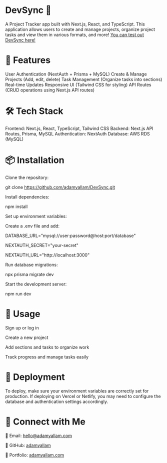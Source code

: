 # DevSync 📌
A Project Tracker app built with Next.js, React, and TypeScript. This application allows users to create and manage projects, organize project tasks and view them in various formats, and more! [You can test out DevSync here!](https://devsync.adamyallam.com/)

# 🚀 Features
User Authentication (NextAuth + Prisma + MySQL)
Create & Manage Projects (Add, edit, delete)
Task Management (Organize tasks into sections)
Real-time Updates
Responsive UI (Tailwind CSS for styling)
API Routes (CRUD operations using Next.js API routes)

# 🛠️ Tech Stack
Frontend: Next.js, React, TypeScript, Tailwind CSS
Backend: Next.js API Routes, Prisma, MySQL
Authentication: NextAuth
Database: AWS RDS (MySQL)

# 📦 Installation
Clone the repository:

git clone https://github.com/adamyallam/DevSync.git

Install dependencies:

npm install

Set up environment variables:

Create a .env file and add:

DATABASE_URL="mysql://user:password@host:port/database"

NEXTAUTH_SECRET="your-secret"

NEXTAUTH_URL="http://localhost:3000"

Run database migrations:

npx prisma migrate dev

Start the development server:

npm run dev

# 🔧 Usage
Sign up or log in

Create a new project

Add sections and tasks to organize work

Track progress and manage tasks easily

# 🚀 Deployment
To deploy, make sure your environment variables are correctly set for production. If deploying on Vercel or Netlify, you may need to configure the database and authentication settings accordingly.

# 🔗 Connect with Me
📧 Email: hello@adamyallam.com

🐙 GitHub: [adamyallam](https://github.com/adamyallam)

🚀 Portfolio: [adamyallam.com](https://adamyallam.com/)
